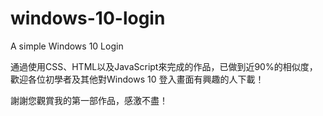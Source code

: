 # windows-10-login
A simple Windows 10 Login

通過使用CSS、HTML以及JavaScript來完成的作品，已做到近90%的相似度，
歡迎各位初學者及其他對Windows 10 登入畫面有興趣的人下載！

謝謝您觀賞我的第一部作品，感激不盡！
